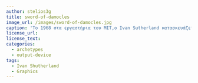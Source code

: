 ```yaml
---
author: stelios3g
title: sword-of-damocles
image_url: /images/sword-of-damocles.jpg
caption: 'Το 1968 στα εργαστήρια του MIT,ο Ivan Sutherland κατασκευάζει το Σπαθί του Δαμοκλή(Sword of Damocles),πρόκειται για ένα από τα πρώτα συστήματα εικονικής πραγματικότητας που έδινε την δυνατότητα στον χρήστη να δει σε πραγματικό χρόνο αντικείμενα να προβάλονται πάνω στον πραγματικό κόσμο.'
license_url:
license_text:
categories:
  - archetypes
  - output-device
tags:
  - Ivan Shutherland
  - Graphics
---
```

